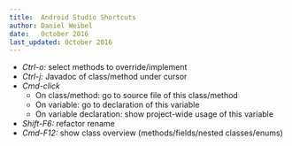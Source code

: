 ```yaml
---
title:  Android Studio Shortcuts
author: Daniel Weibel
date:   October 2016
last_updated: October 2016
---
```


- *Ctrl-o:* select methods to override/implement
- *Ctrl-j:* Javadoc of class/method under cursor
- *Cmd-click*
    - On class/method: go to source file of this class/method
    - On variable: go to declaration of this variable
    - On variable declaration: show project-wide usage of this variable
- *Shift-F6:* refactor rename
- *Cmd-F12:* show class overview (methods/fields/nested classes/enums)

